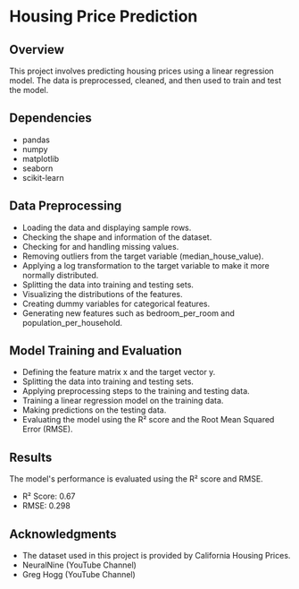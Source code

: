 # Housing Price Prediction

## Overview
This project involves predicting housing prices using a linear regression model. The data is preprocessed, cleaned, and then used to train and test the model.

## Dependencies
- pandas
- numpy
- matplotlib
- seaborn
- scikit-learn

## Data Preprocessing
- Loading the data and displaying sample rows.
- Checking the shape and information of the dataset.
- Checking for and handling missing values.
- Removing outliers from the target variable (median_house_value).
- Applying a log transformation to the target variable to make it more normally distributed.
- Splitting the data into training and testing sets.
- Visualizing the distributions of the features.
- Creating dummy variables for categorical features.
- Generating new features such as bedroom_per_room and population_per_household.

## Model Training and Evaluation
- Defining the feature matrix x and the target vector y.
- Splitting the data into training and testing sets.
- Applying preprocessing steps to the training and testing data.
- Training a linear regression model on the training data.
- Making predictions on the testing data.
- Evaluating the model using the R² score and the Root Mean Squared Error (RMSE).

## Results
The model's performance is evaluated using the R² score and RMSE.
- R² Score: 0.67
- RMSE: 0.298

## Acknowledgments
- The dataset used in this project is provided by California Housing Prices.
- NeuralNine (YouTube Channel)
- Greg Hogg (YouTube Channel)
